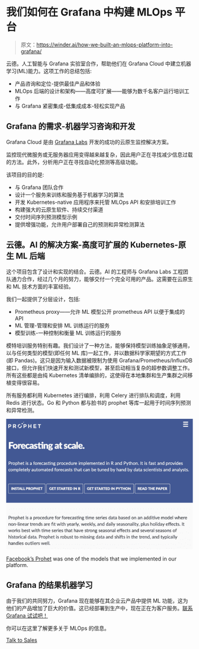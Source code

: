 # 我们如何在 Grafana 中构建 MLOps 平台

> 原文：<https://winder.ai/how-we-built-an-mlops-platform-into-grafana/>

云德。人工智能与 Grafana 实验室合作，帮助他们在 Grafana Cloud 中建立机器学习(ML)能力。这项工作的总结包括:

*   产品咨询和定位-提供最佳产品和体验
*   MLOps 后端的设计和架构——高度可扩展——能够为数千名客户运行培训工作
*   与 Grafana 紧密集成-低集成成本-轻松实现产品

## Grafana 的需求-机器学习咨询和开发

Grafana Cloud 是由 [Grafana Labs](https://grafana.com) 开发的成功的云原生监控解决方案。

监控现代微服务或无服务器应用变得越来越复杂，因此用户正在寻找减少信息过载的方法。此外，分析用户正在寻找自动化预测等高级功能。

该项目的目的是:

*   与 Grafana 团队合作
*   设计一个服务来训练和服务基于机器学习的算法
*   开发 Kubernetes-native 应用程序来托管 MLOps API 和安排培训工作
*   构建强大的云原生软件、持续交付渠道
*   交付时间序列预测模型示例
*   提供增强功能，允许用户部署自己的预测和异常检测算法

## 云德。AI 的解决方案-高度可扩展的 Kubernetes-原生 ML 后端

这个项目包含了设计和实现的结合。云德。AI 的工程师与 Grafana Labs 工程团队通力合作，经过几个月的努力，能够交付一个完全可用的产品。这需要在云原生和 ML 技术方面的丰富经验。

我们一起提供了分层设计，包括:

*   Prometheus proxy——允许 ML 模型公开 prometheus API 以便于集成的 API
*   ML 管理-管理和安排 ML 训练运行的服务
*   模型训练-一种控制和衡量 ML 训练运行的服务

模特培训服务特别有趣。我们设计了一种方法，能够保持模型训练抽象足够通用，以与任何类型的模型(即任何 ML 库)一起工作，并以数据科学家期望的方式工作(即 Pandas)。这只是因为输入数据被限制为使用 Grafana/Prometheus/InfluxDB 接口，但允许我们快速开发和测试新模型，甚至启动相当复杂的超参数调整工作。所有这些都是由纯 Kubernetes 清单编排的，这使得在本地集群和生产集群之间移植变得很容易。

所有服务都利用 Kubernetes 进行编排，利用 Celery 进行排队和调度，利用 Redis 进行状态。Go 和 Python 都与脸书的 prophet 等库一起用于时间序列预测和异常检测。

![](img/11e0abc78f5712ee7eb1d22d900b5b44.png)

[Facebook’s Prohet](https://facebook.github.io/prophet/) was one of the models that we implemented in our platform.

## Grafana 的结果机器学习

由于我们的共同努力，Grafana 现在能够在其企业云产品中提供 ML 功能，这为他们的产品增加了巨大的价值。这已经部署到生产中，现在正在为客户服务。[联系 Grafana 试试吧！](https://grafana.com/contact)

你可以在这里了解更多关于 MLOps 的信息。

[Talk to Sales](https://winder.ai/about/contact/)